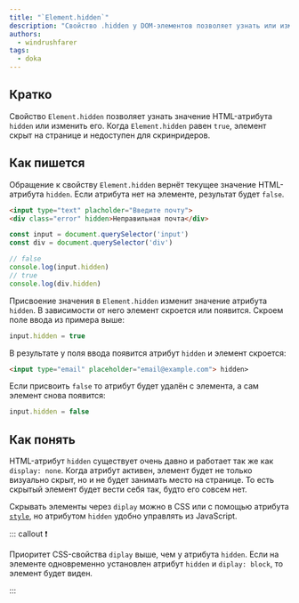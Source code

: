 ```yaml
---
title: "`Element.hidden`"
description: "Свойство .hidden у DOM-элементов позволяет узнать или изменить значение HTML-атрибута hidden"
authors:
  - windrushfarer
tags:
  - doka
---
```


## Кратко

Свойство `Element.hidden` позволяет узнать значение HTML-атрибута `hidden` или изменить его. Когда `Element.hidden` равен `true`, элемент скрыт на странице и недоступен для скринридеров.

## Как пишется

Обращение к свойству `Element.hidden` вернёт текущее значение HTML-атрибута `hidden`. Если атрибута нет на элементе, результат будет `false`.

```html
<input type="text" placholder="Введите почту">
<div class="error" hidden>Неправильная почта</div>
```

```js
const input = document.querySelector('input')
const div = document.querySelector('div')

// false
console.log(input.hidden)
// true
console.log(div.hidden)
```

Присвоение значения в `Element.hidden` изменит значение атрибута `hidden`. В зависимости от него элемент скроется или появится. Скроем поле ввода из примера выше:

```js
input.hidden = true
```

В результате у поля ввода появится атрибут `hidden` и элемент скроется:

```html
<input type="email" placeholder="email@example.com"> hidden>
```

Если присвоить `false` то атрибут будет удалён с элемента, а сам элемент снова появится:

```js
input.hidden = false
```

## Как понять

HTML-атрибут `hidden` существует очень давно и работает так же как `display: none`. Когда атрибут активен, элемент будет не только визуально скрыт, но и не будет занимать место на странице. То есть скрытый элемент будет вести себя так, будто его совсем нет.

Скрывать элементы через `diplay` можно в CSS или с помощью атрибута [`style`](/js/element-style/), но атрибутом `hidden` удобно управлять из JavaScript.

::: callout ❗️

Приоритет CSS-свойства `diplay` выше, чем у атрибута `hidden`. Если на элементе одновременно установлен атрибут `hidden` и `diplay: block`, то элемент будет виден.

:::


